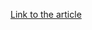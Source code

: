 [Link to the article](https://resources.cylera.com/hubfs/Cylera%20Labs/Cylera%20Labs%20Kwampirs%20Shamoon%20Technical%20Report.pdf)
